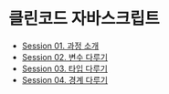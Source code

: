 # 클린코드 자바스크립트

- [Session 01. 과정 소개](https://github.com/ansu7514/TIL/blob/main/CleanCode_for_JS/Session%2001/Session%2001.%20%EA%B3%BC%EC%A0%95%20%EC%86%8C%EA%B0%9C.md)
- [Session 02. 변수 다루기](https://github.com/ansu7514/TIL/blob/main/CleanCode_for_JS/Session%2002/Session%2002.%20%EB%B3%80%EC%88%98%20%EB%8B%A4%EB%A3%A8%EA%B8%B0.md)
- [Session 03. 타입 다루기](https://github.com/ansu7514/TIL/blob/main/CleanCode_for_JS/Session%2003/Session%2003.%20%ED%83%80%EC%9E%85%20%EB%8B%A4%EB%A3%A8%EA%B8%B0.md)
- [Session 04. 경계 다루기](https://github.com/ansu7514/TIL/blob/main/CleanCode_for_JS/Session%2004/Session%2004.%20%EA%B2%BD%EA%B3%84%20%EB%8B%A4%EB%A3%A8%EA%B8%B0.md)